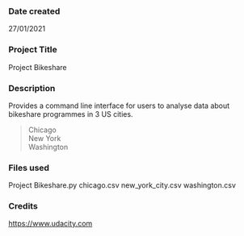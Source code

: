 ### Date created
27/01/2021

### Project Title
Project Bikeshare

### Description
Provides a command line interface for users to analyse data about bikeshare programmes in 3 US cities.

> Chicago <br>
> New York <br>
> Washington

### Files used
Project Bikeshare.py
chicago.csv
new_york_city.csv
washington.csv

### Credits
https://www.udacity.com
